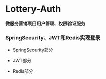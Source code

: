 # Lottery-Auth
**微服务营销项目用户管理、权限验证服务**

### SpringSecurity、JWT和Redis实现登录
+ SpringSecurity部分


+ JWT部分


+ Redis部分
